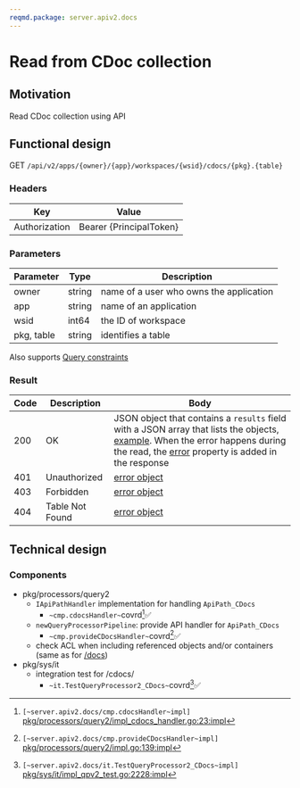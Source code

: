 ```yaml
---
reqmd.package: server.apiv2.docs
---
```


# Read from CDoc collection

## Motivation

Read CDoc collection using API

## Functional design

GET `/api/v2/apps/{owner}/{app}/workspaces/{wsid}/cdocs/{pkg}.{table}`

### Headers

| Key | Value |
| --- | --- |
| Authorization | Bearer {PrincipalToken} |

### Parameters

| Parameter | Type | Description |
| --- | --- | --- |
| owner | string | name of a user who owns the application |
| app | string | name of an application |
| wsid | int64 | the ID of workspace |
| pkg, table | string | identifies a table |

Also supports [Query constraints](query-constraints.md)

### Result

| Code | Description | Body |
| --- | --- | --- |
| 200 | OK | JSON object that contains a `results` field with a JSON array that lists the objects, [example](query-constraints.md#response). When the error happens during the read, the [error](errors.md) property is added in the response |
| 401 | Unauthorized | [error object](errors.md) |
| 403 | Forbidden | [error object](errors.md) |
| 404 | Table Not Found | [error object](errors.md) |

## Technical design

### Components

- pkg/processors/query2
  - `IApiPathHandler` implementation for handling `ApiPath_CDocs`
    - `~cmp.cdocsHandler~`covrd[^1]✅
  - `newQueryProcessorPipeline`: provide API handler for `ApiPath_CDocs`
    - `~cmp.provideCDocsHandler~`covrd[^2]✅
  - check ACL when including referenced objects and/or containers (same as for [/docs](./read-doc.md#components))
- pkg/sys/it
  - integration test for /cdocs/
    - `~it.TestQueryProcessor2_CDocs~`covrd[^3]✅

[^1]: `[~server.apiv2.docs/cmp.cdocsHandler~impl]` [pkg/processors/query2/impl_cdocs_handler.go:23:impl](https://github.com/voedger/voedger/blob/main/pkg/processors/query2/impl_cdocs_handler.go#L23)
[^2]: `[~server.apiv2.docs/cmp.provideCDocsHandler~impl]` [pkg/processors/query2/impl.go:139:impl](https://github.com/voedger/voedger/blob/main/pkg/processors/query2/impl.go#L139)
[^3]: `[~server.apiv2.docs/it.TestQueryProcessor2_CDocs~impl]` [pkg/sys/it/impl_qpv2_test.go:2228:impl](https://github.com/voedger/voedger/blob/main/pkg/sys/it/impl_qpv2_test.go#L2228)
